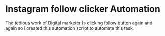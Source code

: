 # Instagram follow clicker Automation

The tedious work of Digital marketer is clicking follow button again and again so i created this automation script to automate this task.
